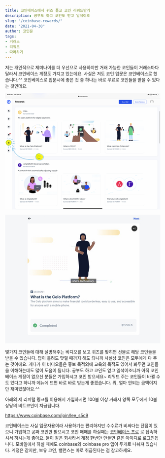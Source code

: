```yaml
---
title: 코인베이스에서 퀴즈 풀고 코인 리워드받기
description: 공부도 하고 코인도 받고 일석이조
slug: "/coinbase-rewards/"
date: "2021-04-30"
author: 코인문
tags: 
- 거래소
- 리워드
- 따라하기
---
```


저는 개인적으로 제미나이를 더 우선으로 사용하지만 거래 가능한 코인들이 거래소마다 달라서 코인베이스 계정도 가지고 있는데요. 사실은 저도 코인 입문은 코인베이스로 했습니다.^^ 코인베이스로 입문시에 좋은 것 중 하나는 바로 무료로 코인들을 받을 수 있다는 것인데요. 

![리워드 메뉴 찾기](1.jpg)

![리워드 퀴즈 맞히기](2.jpg)

몇가지 코인들에 대해 설명해주는 비디오를 보고 퀴즈를 맞히면 선물로 해당 코인들을 받을 수 있습니다. 답이 틀려도 맞힐 때까지 해도 되니까 사실상 코인은 모두에게 다 주는 것이에요. 게다가 이 비디오들은 홍보 목적외에 교육의 목적도 있어서 봐두면 코인들을 이해하는데도 많이 도움이 됩니다. 공부도 하고 코인도 얻고 일석이조니까 아직 코인베이스 계정이 없으신 분들은 가입하시고 코인 받으세요~ 리워드 주는 코인들이 바뀔 수도 있다고 하니까 메뉴에 뜨면 바로 바로 받는게 좋겠습니다. 뭐, 얼마 안되는 금액이지만 재미있잖아요.^^

아래의 제 리퍼럴 링크를 이용해서 가입하시면 100불 이상 거래시 양쪽 모두에게 10불 상당의 비트코인이 지급됩니다.

https://www.coinbase.com/join/lee_s5c9

코인베이스는 사실 입문자용이라 사용하기는 편리하지만 수수료가 비싸다는 단점이 있으니 가입하고 공짜 코인만 받으시고 코인 매매를 하실때는 [코인베이스 프로](https://pro.coinbase.com) 로 접속하셔서 하시는게 좋아요. 둘이 같은 회사라서 계정 한번만 만들면 같은 아이디로 로그인됩니다. 모바일에서 하실 때에도 coinbase와 coinbase pro 앱이 두개로 나눠져 있습니다. 계정은 같지만, 보유 코인, 밸런스는 따로 취급된다는 점 참고하세요.